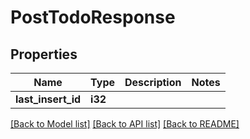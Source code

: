# PostTodoResponse

## Properties

Name | Type | Description | Notes
------------ | ------------- | ------------- | -------------
**last_insert_id** | **i32** |  | 

[[Back to Model list]](../README.md#documentation-for-models) [[Back to API list]](../README.md#documentation-for-api-endpoints) [[Back to README]](../README.md)


